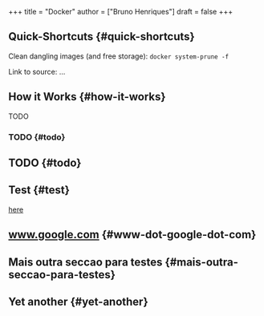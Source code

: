 +++
title = "Docker"
author = ["Bruno Henriques"]
draft = false
+++

## Quick-Shortcuts {#quick-shortcuts}

Clean dangling images (and free storage):
`docker system-prune -f`

Link to source: ...


## How it Works {#how-it-works}

TODO


### TODO {#todo}


## TODO {#todo}


## Test {#test}

[here](#www-dot-google-dot-com)


## www.google.com {#www-dot-google-dot-com}


## Mais outra seccao para testes {#mais-outra-seccao-para-testes}


## Yet another {#yet-another}
